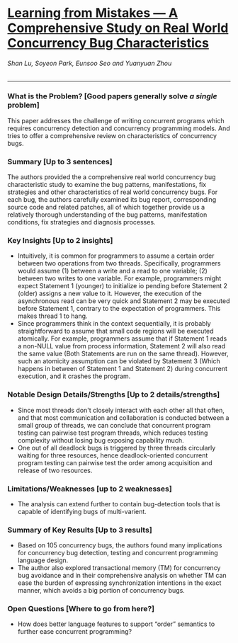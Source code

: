 # [Learning from Mistakes — A Comprehensive Study on Real World Concurrency Bug Characteristics](https://www.cs.columbia.edu/~junfeng/09fa-e6998/papers/concurrency-bugs.pdf)

###### Shan Lu, Soyeon Park, Eunsoo Seo and Yuanyuan Zhou

---

### What is the Problem? [Good papers generally solve *a single* problem]

This paper addresses the challenge of writing concurrent programs which requires concurrency detection and concurrency programming models. And tries to offer a comprehensive review on characteristics of concurrency bugs.

### Summary [Up to 3 sentences]

The authors provided the a comprehensive real world concurrency bug characteristic study to examine the bug patterns, manifestations, fix strategies and other characteristics of real world concurrency bugs. For each bug, the authors carefully examined its bug report, corresponding source code and related patches, all of which together provide us a relatively thorough understanding of the bug patterns, manifestation conditions, fix strategies and diagnosis processes.

### Key Insights [Up to 2 insights]

- Intuitively, it is common for programmers to assume a certain order between two operations from two threads. Specifically, programmers would assume (1) between a write and a read to one variable; (2) between two writes to one variable. For example, programmers might expect Statement 1 (younger) to initialize io pending before Statement 2 (older) assigns a new value to it. However, the execution of the asynchronous read can be very quick and Statement 2 may be executed before Statement 1, contrary to the expectation of programmers. This makes thread 1 to hang.
- Since programmers think in the context sequentially, it is probably straightforward to assume that small code regions will be executed atomically. For example, programmers assume that if Statement 1 reads a non-NULL value from process information, Statement 2 will also read the same value (Both Statements are run on the same thread). However, such an atomicity assumption can be violated by Statement 3 (Which happens in between of Statement 1 and Statement 2) during concurrent execution, and it crashes the program.

### Notable Design Details/Strengths [Up to 2 details/strengths]

- Since most threads don't closely interact with each other all that often, and that most communication and collaboration is conducted between a small group of threads, we can conclude that concurrent program testing can pairwise test program threads, which reduces testing complexity without losing bug exposing capability much.
- One out of all deadlock bugs is triggered by three threads circularly waiting for three resources, hence deadlock-oriented concurrent program testing can pairwise test the order among acquisition and release of two resources.

### Limitations/Weaknesses [up to 2 weaknesses]

- The analysis can extend further to contain bug-detection tools that is capable of identifying bugs of multi-varient.

### Summary of Key Results [Up to 3 results]

- Based on 105 concurrency bugs, the authors found many implications for concurrency bug detection, testing and concurrent programming language design.
- The author also explored transactional memory (TM) for concurrency bug avoidance and in their comprehensive analysis on whether TM can ease the burden of expressing synchronization intentions in the exact manner, which avoids a big portion of concurrency bugs.

### Open Questions [Where to go from here?]

- How does better language features to support “order” semantics to further ease concurrent programming?
